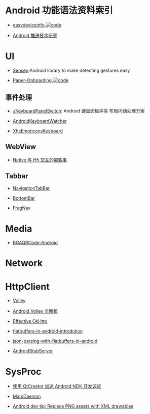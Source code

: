 # Android 功能语法资料索引

- [easydeviceinfo ![code](https://ng-tech.icu/assets/code.svg)](https://github.com/nisrulz/easydeviceinfo)

- [Android 推送技术研究](http://www.jianshu.com/p/584707554ed7)

# UI

- [Sensey](https://github.com/nisrulz/sensey):Android library to make detecting gestures easy

- [Paper-Onboarding ![code](https://ng-tech.icu/assets/code.svg)](https://github.com/Ramotion/paper-onboarding)

## 事件处理

- [JKeyboardPanelSwitch](https://github.com/Jacksgong/JKeyboardPanelSwitch/blob/master/README.md): Android 键盘面板冲突 布局闪动处理方案

- [AndroidKeyboardWatcher](https://github.com/AzimoLabs/AndroidKeyboardWatcher)

- [XhsEmoticonsKeyboard](https://github.com/w446108264/XhsEmoticonsKeyboard)

## WebView

- [Native 与 H5 交互的那些事 ](http://zhengxiaoyong.me/2016/04/20/Native%E4%B8%8EH5%E4%BA%A4%E4%BA%92%E7%9A%84%E9%82%A3%E4%BA%9B%E4%BA%8B/)

## Tabbar

- [NavigationTabBar](https://github.com/DevLight-Mobile-Agency/NavigationTabBar)

- [BottomBar](https://github.com/roughike/BottomBar)

- [FragNav](https://github.com/ncapdevi/FragNav/)

# Media

- [BGAQRCode-Android](https://github.com/bingoogolapple/BGAQRCode-Android)

# Network

# HttpClient

- [Volley](https://github.com/mcxiaoke/android-volley)

- [Android Volley 全解析](www.kwstu.com/ArticleView/kwstu_20144118313429)

- [Effective OkHttp](http://omgitsmgp.com/2015/12/02/effective-okhttp/)

- [flatbuffers-in-android-introdution](http://frogermcs.github.io/flatbuffers-in-android-introdution/)

- [json-parsing-with-flatbuffers-in-android](http://frogermcs.github.io/json-parsing-with-flatbuffers-in-android/)

- [AndroidStubServer](https://github.com/byoutline/AndroidStubServer)

# SysProc

- [使用 QtCreator 加速 Android NDK 开发调试](https://segmentfault.com/a/1190000004946441)

- [MarsDaemon](https://github.com/Marswin/MarsDaemon)

- [Android dev tip: Replace PNG assets with XML drawables](http://jebware.com/blog/?p=304)
